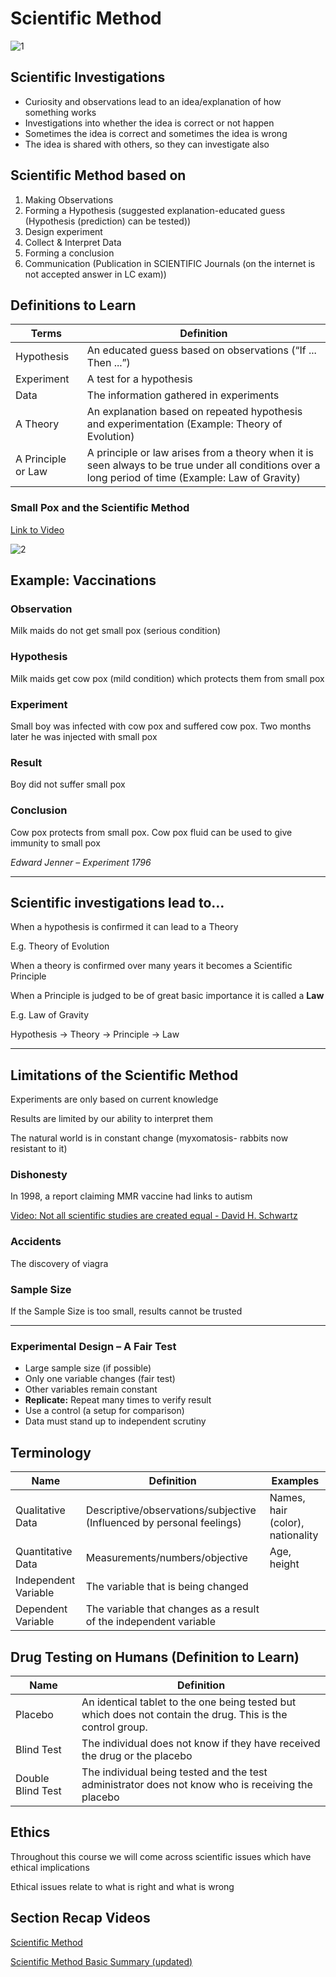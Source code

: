 # Scientific Method

![1](scientific-method/1.png)

## Scientific Investigations

- Curiosity and observations lead to an idea/explanation of how something works
- Investigations into whether the idea is correct or not happen
- Sometimes the idea is correct and sometimes the idea is wrong
- The idea is shared with others, so they can investigate also

## Scientific Method based on

1. Making Observations
2. Forming a Hypothesis (suggested explanation-educated guess (Hypothesis (prediction) can be tested))
3. Design experiment
4. Collect & Interpret Data
5. Forming a conclusion
6. Communication (Publication in SCIENTIFIC Journals (on the internet is not accepted answer in LC exam))

## Definitions to Learn

|Terms       |Definition                         |
|------------|----------------------------------|
|Hypothesis  |An educated guess based on observations (“If ... Then ...”)|
|Experiment  |A test for a hypothesis           |
|Data        |The information gathered in experiments|
|A Theory    |An explanation based on repeated hypothesis and experimentation (Example: Theory of Evolution)|
|A Principle or Law|A principle or law arises from a theory when it is seen always to be true under all conditions over a long period of time (Example: Law of Gravity)|


### Small Pox and the Scientific Method

[Link to Video](https://www.youtube.com/watch?v=yqUFy-t4MlQ)

![2](scientific-method/2.png)

## Example: Vaccinations

### Observation

Milk maids do not get small pox (serious condition)

### Hypothesis

Milk maids get cow pox (mild condition) which protects them from small pox

### Experiment

Small boy was infected with cow pox and suffered cow pox. Two months later he was injected with small pox

### Result

Boy did not suffer small pox

### Conclusion

Cow pox protects from small pox. Cow pox fluid can be used to give immunity to small pox

*Edward Jenner – Experiment 1796*

---

## Scientific investigations lead to…

When a hypothesis is confirmed it can lead to a Theory

E.g. Theory of Evolution

When a theory is confirmed over many years it becomes a Scientific Principle

When a Principle is judged to be of great basic importance it is called a **Law**

E.g. Law of Gravity

Hypothesis → Theory → Principle → Law

---

## Limitations of the Scientific Method

Experiments are only based on current knowledge

Results are limited by our ability to interpret them

The natural world is in constant change (myxomatosis- rabbits now resistant to it)

### Dishonesty

In 1998, a report claiming MMR vaccine had links to autism

[Video: Not all scientific studies are created equal - David H. Schwartz](https://www.youtube.com/watch?v=GUpd2HJHUt8)

### Accidents

The discovery of viagra

### Sample Size

If the Sample Size is too small, results cannot be trusted

---

### Experimental Design – A Fair Test

- Large sample size (if possible)
- Only one variable changes (fair test)
- Other variables remain constant
- **Replicate:** Repeat many times to verify result
- Use a control (a setup for comparison)
- Data must stand up to independent scrutiny

## Terminology

|Name        |Definition                        |Examples                        |
|------------|----------------------------------|--------------------------------|
|Qualitative Data|Descriptive/observations/subjective (Influenced by personal feelings)|Names, hair (color), nationality|
|Quantitative Data|Measurements/numbers/objective    |Age, height                     |
|Independent Variable|The variable that is being changed|                                |
|Dependent Variable|The variable that changes as a result of the independent variable|                                |


## Drug Testing on Humans (Definition to Learn)

|Name        |Definition                        |
|------------|----------------------------------|
|Placebo     |An identical tablet to the one being tested but which does not contain the drug. This is the control group.|
|Blind Test  |The individual does not know if they have received the drug or the placebo|
|Double Blind Test|The individual being tested and the test administrator does not know who is receiving the placebo|


## Ethics

Throughout this course we will come across scientific issues which have ethical implications

Ethical issues relate to what is right and what is wrong

## Section Recap Videos

[Scientific Method](https://youtu.be/M7hxWyhTSek)

[Scientific Method Basic Summary (updated)](https://youtu.be/JsnRHSv-PEA)
